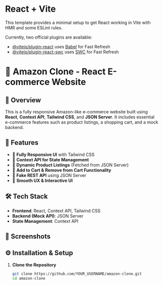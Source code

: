 # React + Vite

This template provides a minimal setup to get React working in Vite with HMR and some ESLint rules.

Currently, two official plugins are available:

- [@vitejs/plugin-react](https://github.com/vitejs/vite-plugin-react/blob/main/packages/plugin-react/README.md) uses [Babel](https://babeljs.io/) for Fast Refresh
- [@vitejs/plugin-react-swc](https://github.com/vitejs/vite-plugin-react-swc) uses [SWC](https://swc.rs/) for Fast Refresh
# 🛒 Amazon Clone - React E-commerce Website

## 📌 Overview
This is a fully responsive Amazon-like e-commerce website built using **React**, **Context API**, **Tailwind CSS**, and **JSON Server**. It includes essential e-commerce features such as product listings, a shopping cart, and a mock backend.

## 🚀 Features
- 🔹 **Fully Responsive UI** with Tailwind CSS  
- 🔹 **Context API for State Management**  
- 🔹 **Dynamic Product Listings** (Fetched from JSON Server)  
- 🔹 **Add to Cart & Remove from Cart Functionality**  
- 🔹 **Fake REST API** using JSON Server  
- 🔹 **Smooth UX & Interactive UI**  

## 🛠️ Tech Stack
- **Frontend**: React, Context API, Tailwind CSS  
- **Backend (Mock API)**: JSON Server  
- **State Management**: Context API  

## 📸 Screenshots


## ⚙️ Installation & Setup

1. **Clone the Repository**  
   ```sh
   git clone https://github.com/YOUR_USERNAME/amazon-clone.git
   cd amazon-clone
